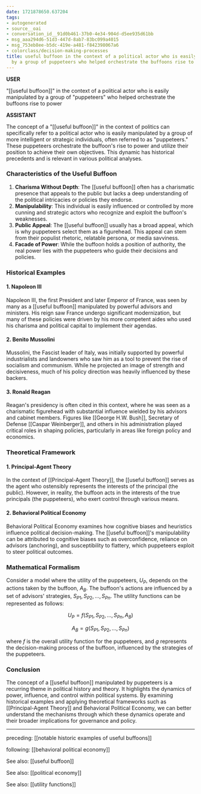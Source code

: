 ```yaml
---
date: 1721878650.637204
tags:
- autogenerated
- source__oai
- conversation_id__91d0b461-37b0-4e34-904d-d5ee935d61bb
- msg_aaa294d6-51d3-447d-8ab7-83bc099a4015
- msg_753eb8ee-b5dc-419e-a481-f842398067a6
- colorclass/decision-making-processes
title: useful buffoon in the context of a political actor who is easily manipulated
  by a group of puppeteers who helped orchestrate the buffoons rise to power
---
```


**USER**

"[[useful buffoon]]" in the context of a political actor who is easily manipulated by a group of "puppeteers" who helped orchestrate the buffoons rise to power


**ASSISTANT**

The concept of a "[[useful buffoon]]" in the context of politics can specifically refer to a political actor who is easily manipulated by a group of more intelligent or strategic individuals, often referred to as "puppeteers." These puppeteers orchestrate the buffoon's rise to power and utilize their position to achieve their own objectives. This dynamic has historical precedents and is relevant in various political analyses.

### Characteristics of the Useful Buffoon

1. **Charisma Without Depth**: The [[useful buffoon]] often has a charismatic presence that appeals to the public but lacks a deep understanding of the political intricacies or policies they endorse.
2. **Manipulability**: This individual is easily influenced or controlled by more cunning and strategic actors who recognize and exploit the buffoon's weaknesses.
3. **Public Appeal**: The [[useful buffoon]] usually has a broad appeal, which is why puppeteers select them as a figurehead. This appeal can stem from their populist rhetoric, relatable persona, or media savviness.
4. **Facade of Power**: While the buffoon holds a position of authority, the real power lies with the puppeteers who guide their decisions and policies.

### Historical Examples

#### 1. **Napoleon III**
Napoleon III, the first President and later Emperor of France, was seen by many as a [[useful buffoon]] manipulated by powerful advisors and ministers. His reign saw France undergo significant modernization, but many of these policies were driven by his more competent aides who used his charisma and political capital to implement their agendas.

#### 2. **Benito Mussolini**
Mussolini, the Fascist leader of Italy, was initially supported by powerful industrialists and landowners who saw him as a tool to prevent the rise of socialism and communism. While he projected an image of strength and decisiveness, much of his policy direction was heavily influenced by these backers.

#### 3. **Ronald Reagan**
Reagan's presidency is often cited in this context, where he was seen as a charismatic figurehead with substantial influence wielded by his advisors and cabinet members. Figures like [[George H.W. Bush]], Secretary of Defense [[Caspar Weinberger]], and others in his administration played critical roles in shaping policies, particularly in areas like foreign policy and economics.

### Theoretical Framework

#### 1. **Principal-Agent Theory**
In the context of [[Principal-Agent Theory]], the [[useful buffoon]] serves as the agent who ostensibly represents the interests of the principal (the public). However, in reality, the buffoon acts in the interests of the true principals (the puppeteers), who exert control through various means.

#### 2. **Behavioral Political Economy**
Behavioral Political Economy examines how cognitive biases and heuristics influence political decision-making. The [[useful buffoon]]'s manipulability can be attributed to cognitive biases such as overconfidence, reliance on advisors (anchoring), and susceptibility to flattery, which puppeteers exploit to steer political outcomes.

### Mathematical Formalism

Consider a model where the utility of the puppeteers, $U_P$, depends on the actions taken by the buffoon, $A_B$. The buffoon's actions are influenced by a set of advisors' strategies, $S_{P1}, S_{P2}, \ldots, S_{Pn}$. The utility functions can be represented as follows:

$$
U_P = f(S_{P1}, S_{P2}, \ldots, S_{Pn}, A_B)
$$

$$
A_B = g(S_{P1}, S_{P2}, \ldots, S_{Pn})
$$

where $f$ is the overall utility function for the puppeteers, and $g$ represents the decision-making process of the buffoon, influenced by the strategies of the puppeteers.

### Conclusion

The concept of a [[useful buffoon]] manipulated by puppeteers is a recurring theme in political history and theory. It highlights the dynamics of power, influence, and control within political systems. By examining historical examples and applying theoretical frameworks such as [[Principal-Agent Theory]] and Behavioral Political Economy, we can better understand the mechanisms through which these dynamics operate and their broader implications for governance and policy.


---

preceding: [[notable historic examples of useful buffoons]]  


following: [[behavioral political economy]]

See also: [[useful buffoon]]


See also: [[political economy]]


See also: [[utility functions]]